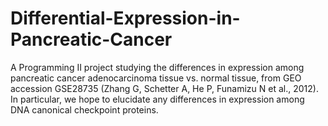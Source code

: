 # Differential-Expression-in-Pancreatic-Cancer
A Programming II project studying the differences in expression among pancreatic cancer adenocarcinoma tissue vs. normal tissue, from GEO accession GSE28735 (Zhang G, Schetter A, He P, Funamizu N et al., 2012). In particular, we hope to elucidate any differences in expression among  DNA canonical checkpoint proteins.
